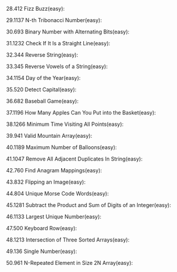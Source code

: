 28.412 Fizz Buzz(easy):    
  
29.1137 N-th Tribonacci Number(easy):
  
30.693 Binary Number with Alternating Bits(easy):
  
31.1232 Check If It Is a Straight Line(easy):
  
32.344 Reverse String(easy):
  
33.345 Reverse Vowels of a String(easy):
  
34.1154 Day of the Year(easy):
  
35.520 Detect Capital(easy):  
    
36.682 Baseball Game(easy):
  
37.1196 How Many Apples Can You Put into the Basket(easy):
  
38.1266 Minimum Time Visiting All Points(easy):
  
39.941 Valid Mountain Array(easy):
  
40.1189 Maximum Number of Balloons(easy):
  
41.1047 Remove All Adjacent Duplicates In String(easy):
  
42.760 Find Anagram Mappings(easy):
  
43.832 Flipping an Image(easy):
  
44.804 Unique Morse Code Words(easy):
  
45.1281 Subtract the Product and Sum of Digits of an Integer(easy):
  
46.1133 Largest Unique Number(easy):
  
47.500 Keyboard Row(easy):
  
48.1213 Intersection of Three Sorted Arrays(easy):
  
49.136 Single Number(easy):
  
50.961 N-Repeated Element in Size 2N Array(easy):
